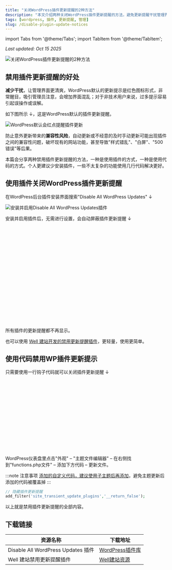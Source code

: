 ```yaml
---
title: "关闭WordPress插件更新提醒的2种方法"
description: "本文介绍两种关闭WordPress插件更新提醒的方法，避免更新提醒干扰管理界面，减少兼容性风险。"
tags: [wordpress, 插件, 更新提醒, 管理]
slug: /disable-plugin-update-notices
---
```


import Tabs from '@theme/Tabs';
import TabItem from '@theme/TabItem';

_Last updated: Oct 15 2025_

![关闭WordPress插件更新提醒的2种方法](https://website-custom.com/wp-content/uploads/2025/06/restriction.webp)

## 禁用插件更新提醒的好处

**减少干扰**，让管理界面更清爽，WordPress默认的更新提示是红色图标形式，非常醒目，吸引管理员注意，会增加界面混乱；对于非技术用户来说，过多提示容易引起误操作或误解。

如下图所示 ↓，这是WordPress默认的插件更新提醒。

![WordPress默认会红点提醒插件更新](https://website-custom.com/wp-content/uploads/2025/06/1-2-800x446.webp)

防止意外更新带来的**兼容性风险**，自动更新或不经意的及时手动更新可能出现插件之间的兼容性问题，破坏现有的网站功能，甚至导致"样式错乱"、"白屏"、"500 错误"等后果。

本篇会分享两种禁用插件更新提醒的方法，一种是使用插件的方式，一种是使用代码的方式。个人更建议少安装插件，一些不太复杂的功能使用几行代码解决更好。

## 使用插件关闭WordPress插件更新提醒

在WordPress后台插件安装界面搜索"Disable All WordPress Updates" ↓

![安装并启用Disable All WordPress Updates插件](https://website-custom.com/wp-content/uploads/2025/06/2-2.webp)

安装并启用插件后，无需进行设置，会自动屏蔽插件更新提醒 ↓

![Disable All WordPress Updates插件自动禁用插件更新提醒](data:image/svg+xml,%3Csvg%20xmlns='http://www.w3.org/2000/svg'%20width='800'%20height='479'%20viewBox='0%200%20800%20479'%3E%3C/svg%3E)

所有插件的更新提醒都不再显示。

也可以使用 [Well 建站开发的禁用更新提醒插件](https://website-custom.com/resources/disable-plugin-update-notices-plugin/)，更轻量，使用更简单。

## 使用代码禁用WP插件更新提示

只需要使用一行钩子代码就可以关闭插件更新提醒 ↓

![添加禁用插件更新提醒代码](data:image/svg+xml,%3Csvg%20xmlns='http://www.w3.org/2000/svg'%20width='800'%20height='351'%20viewBox='0%200%20800%20351'%3E%3C/svg%3E)

WordPress仪表盘里点击"外观" – "主题文件编辑器" – 在右侧找到"functions.php文件" – 添加下方代码 – 更新文件。

:::note 注意事项
[添加的自定义代码，建议使用子主题后再添加](https://website-custom.com/child-theme/)，避免主题更新后添加的代码被覆盖掉
:::

```php
// 隐藏插件更新提醒
add_filter('site_transient_update_plugins','__return_false');
```

以上就是禁用插件更新提醒的全部内容。

## 下载链接

| 资源名称 | 下载地址 |
|---------|----------|
| Disable All WordPress Updates 插件 | [WordPress插件库](https://wordpress.org/plugins/disable-wordpress-updates/) |
| Well 建站禁用更新提醒插件 | [Well建站资源](https://website-custom.com/resources/disable-plugin-update-notices-plugin/) |

